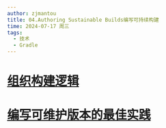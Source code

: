 ```yaml
---
author: zjmantou
title: 04.Authoring Sustainable Builds编写可持续构建
time: 2024-07-17 周三
tags:
  - 技术
  - Gradle
---
```

# [组织构建逻辑](https://docs.gradle.org/7.6/userguide/organizing_gradle_projects.html)

# [编写可维护版本的最佳实践](https://docs.gradle.org/7.6/userguide/authoring_maintainable_build_scripts.html)

